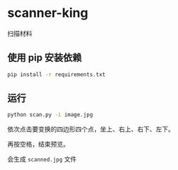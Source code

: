 # scanner-king

扫描材料

## 使用 pip 安装依赖

```bash
pip install -r requirements.txt
```

## 运行

```bash
python scan.py -i image.jpg
```

依次点击要变换的四边形四个点，坐上、右上、右下、左下。

再按空格，结束预览。

会生成 `scanned.jpg` 文件
